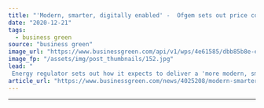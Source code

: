 ```yaml
---
title: "'Modern, smarter, digitally enabled' -  Ofgem sets out price control plan for local networks from 2023"
date: "2020-12-21"
tags: 
  - business green
source: "business green"
image_url: "https://www.businessgreen.com/api/v1/wps/4e61585/dbb85b8e-e2b3-45b8-808a-276785254b1b/11/power-grid-185x114.jpg"
image_fp: "/assets/img/post_thumbnails/152.jpg"
lead: "
 Energy regulator sets out how it expects to deliver a 'more modern, smarter, digitally enabled' grid that can support up to 11 million electric vehicles by 2030 and increased demand for heat pumps ..."
article_url: "https://www.businessgreen.com/news/4025208/modern-smarter-digitally-enabled-ofgem-sets-price-control-plan-local-networks-2023"
---
```


---
